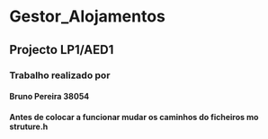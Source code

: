 # Gestor_Alojamentos
## Projecto LP1/AED1

### Trabalho realizado por
#### Bruno Pereira 38054


#### Antes de colocar a funcionar mudar os caminhos do ficheiros mo struture.h
